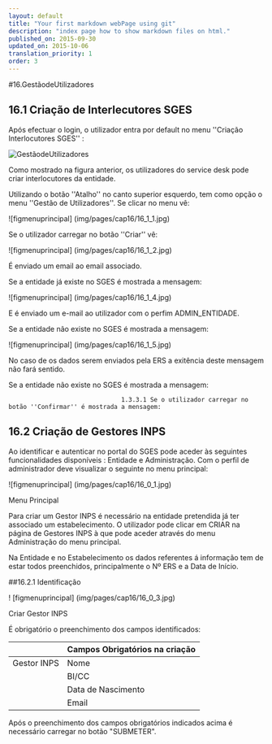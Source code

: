 ```yaml
---
layout: default
title: "Your first markdown webPage using git"
description: "index page how to show markdown files on html."
published_on: 2015-09-30
updated_on: 2015-10-06
translation_priority: 1
order: 3
---
```

<p id="GestãodeUtilizadores"></p>
<p id="listaeqcr"></p>
#16.GestãodeUtilizadores

## 16.1 Criação de Interlecutores SGES 

Após efectuar o login, o utilizador entra por default no menu ''Criação Interlocutores SGES'' :

![GestãodeUtilizadores](img/pages/cap16/16_1_0.jpg)

Como mostrado na figura anterior, os utilizadores do service desk pode criar interlocutores da entidade.
 
Utilizando o botão ''Atalho'' no canto superior esquerdo, tem como opção o menu ''Gestão de Utilizadores''. Se clicar no menu vê:

![figmenuprincipal] (img/pages/cap16/16_1_1.jpg)

 Se o utilizador carregar no botão ''Criar''  vê:
 
 ![figmenuprincipal] (img/pages/cap16/16_1_2.jpg)
 
 É enviado um email ao email associado.
 
 Se a entidade já existe no SGES  é mostrada a mensagem:
 
  ![figmenuprincipal] (img/pages/cap16/16_1_4.jpg)
  
  E é enviado um e-mail ao utilizador com o perfim ADMIN_ENTIDADE.

  Se a entidade não existe no SGES  é mostrada a mensagem:    
  
   ![figmenuprincipal] (img/pages/cap16/16_1_5.jpg)
   
   No caso de os dados serem enviados pela ERS a exitência deste mensagem não fará sentido.
   
   Se a entidade não existe no SGES  é mostrada a mensagem:

                                   1.3.3.1 Se o utilizador carregar no botão ''Confirmar'' é mostrada a mensagem:

## 16.2 Criação de Gestores INPS

Ao identificar e autenticar no portal do SGES pode aceder às seguintes funcionalidades disponíveis : Entidade e Administração. 
Com o perfil de administrador deve visualizar o seguinte no menu principal: 

![figmenuprincipal] (img/pages/cap16/16_0_1.jpg)
 
<p class="caption" id="figmenuprincipal"> Menu Principal </p>

Para criar um Gestor INPS é necessário na entidade pretendida já ter associado um estabelecimento. O utilizador pode clicar em CRIAR na página de Gestores INPS à que pode aceder através do menu Administração do menu principal.

Na Entidade e no Estabelecimento os dados referentes á informação tem de estar todos preenchidos, principalmente o Nº ERS e a Data de Início. 

  ##16.2.1 Identificação 

! [figmenuprincipal] (img/pages/cap16/16_0_3.jpg)

<p class="caption" id="figmenuprincipal">Criar Gestor INPS</p>

É obrigatório o preenchimento dos campos identificados:

|                  |Campos Obrigatórios na criação       | 
|------------------|-------------------------------------|
| Gestor INPS      | Nome                                |
|                  | BI/CC                               |
|                  | Data de Nascimento                  |
|                  | Email                               |     

Após o preenchimento dos campos obrigatórios indicados acima é necessário carregar no botão "SUBMETER".




